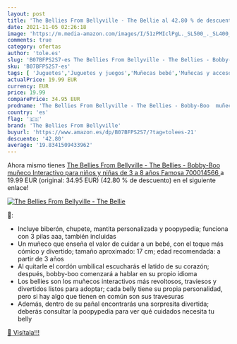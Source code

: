 ```yaml
---
layout: post
title: 'The Bellies From Bellyville - The Bellie al 42.80 % de descuento'
date: 2021-11-05 02:26:18
image: 'https://m.media-amazon.com/images/I/51zPMIclPgL._SL500_._SL400_.jpg'
comments: true
category: ofertas
author: 'tole.es'
slug: 'B07BFPS2S7-es The Bellies From Bellyville - The Bellies - Bobby-Boo...'
sku: 'B07BFPS2S7-es'
tags: [ 'Juguetes','Juguetes y juegos','Muñecas bebé','Muñecas y accesorios','bellies','famosa','the','the bellies from bellyville', ]
actualPrice: 19.99 EUR
currency: EUR
price: 19.99
comparePrice: 34.95 EUR
prodname: 'The Bellies From Bellyville - The Bellies - Bobby-Boo  muñeco Interactivo para niños y niñas de 3 a 8 años  Famosa 700014566 '
country: 'es'
flag: '🇪🇸'
brand: 'The Bellies From Bellyville'
buyurl: 'https://www.amazon.es/dp/B07BFPS2S7/?tag=tolees-21'
descuento: '42.80'
average: '19.8341509433962'
---
```


Ahora mismo tienes [The Bellies From Bellyville - The Bellies - Bobby-Boo  muñeco Interactivo para niños y niñas de 3 a 8 años  Famosa 700014566 ](https://www.amazon.es/dp/B07BFPS2S7/?tag=tolees-21) a 19.99 EUR (original: 34.95 EUR) (42.80 %  de descuento) en el siguiente enlace!

[![The Bellies From Bellyville - The Bellie](https://m.media-amazon.com/images/I/51zPMIclPgL._SL500_._SL400_.jpg)](https://www.amazon.es/dp/B07BFPS2S7/?tag=tolees-21)

🔎:

- Incluye biberón, chupete, mantita personalizada y poopypedia; funciona con 3 pilas aaa, también incluidas
- Un muñeco que enseña el valor de cuidar a un bebé, con el toque más cómico y divertido; tamaño aproximado: 17 cm; edad recomendada: a partir de 3 años
- Al quitarle el cordón umbilical escucharás el latido de su corazón; después, bobby-boo comenzará a hablar en su propio idioma
- Los bellies son los muñecos interactivos más revoltosos, traviesos y divertidos listos para adoptar; cada belly tiene su propia personalidad, pero si hay algo que tienen en común son sus travesuras
- Además, dentro de su pañal encontrarás una sorpresita divertida; deberás consultar la poopypedia para ver qué cuidados necesita tu belly

[🛒 Visítala!!!](https://www.amazon.es/dp/B07BFPS2S7/?tag=tolees-21)
